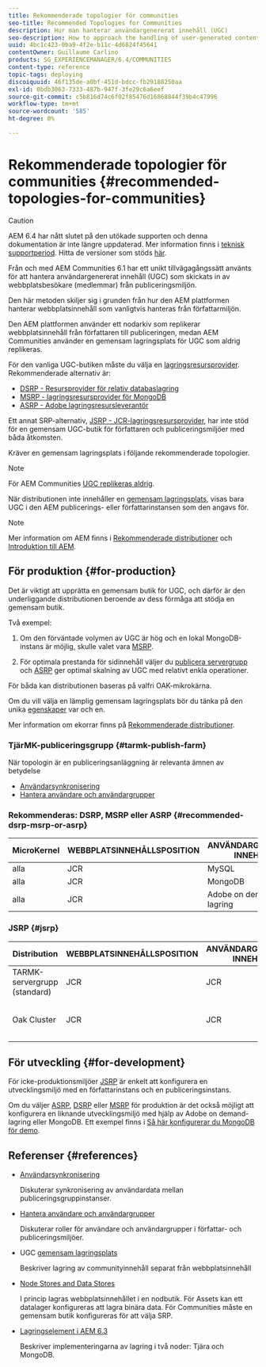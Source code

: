 ```yaml
---
title: Rekommenderade topologier för communities
seo-title: Recommended Topologies for Communities
description: Hur man hanterar användargenererat innehåll (UGC)
seo-description: How to approach the handling of user-generated content (UGC)
uuid: 4bc1c423-0ba9-4f2e-b11c-4d6824f45641
contentOwner: Guillaume Carlino
products: SG_EXPERIENCEMANAGER/6.4/COMMUNITIES
content-type: reference
topic-tags: deploying
discoiquuid: 46f135de-a0bf-451d-bdcc-fb29188250aa
exl-id: 0bdb3063-7333-487b-947f-3fe29c6a6eef
source-git-commit: c5b816d74c6f02f85476d16868844f39b4c47996
workflow-type: tm+mt
source-wordcount: '585'
ht-degree: 0%

---
```


# Rekommenderade topologier för communities {#recommended-topologies-for-communities}

>[!CAUTION]
>
>AEM 6.4 har nått slutet på den utökade supporten och denna dokumentation är inte längre uppdaterad. Mer information finns i [teknisk supportperiod](https://helpx.adobe.com/support/programs/eol-matrix.html). Hitta de versioner som stöds [här](https://experienceleague.adobe.com/docs/).

Från och med AEM Communities 6.1 har ett unikt tillvägagångssätt använts för att hantera användargenererat innehåll (UGC) som skickats in av webbplatsbesökare (medlemmar) från publiceringsmiljön.

Den här metoden skiljer sig i grunden från hur den AEM plattformen hanterar webbplatsinnehåll som vanligtvis hanteras från författarmiljön.

Den AEM plattformen använder ett nodarkiv som replikerar webbplatsinnehåll från författaren till publiceringen, medan AEM Communities använder en gemensam lagringsplats för UGC som aldrig replikeras.

För den vanliga UGC-butiken måste du välja en [lagringsresursprovider](working-with-srp.md). Rekommenderade alternativ är:

* [DSRP - Resursprovider för relativ databaslagring](dsrp.md)
* [MSRP - lagringsresursprovider för MongoDB](msrp.md)
* [ASRP - Adobe lagringsresursleverantör](asrp.md)

Ett annat SRP-alternativ, [JSRP - JCR-lagringsresursprovider](jsrp.md), har inte stöd för en gemensam UGC-butik för författaren och publiceringsmiljöer med båda åtkomsten.

Kräver en gemensam lagringsplats i följande rekommenderade topologier.

>[!NOTE]
>
>För AEM Communities [UGC replikeras aldrig](working-with-srp.md#ugc-never-replicated).
>
>När distributionen inte innehåller en [gemensam lagringsplats](working-with-srp.md), visas bara UGC i den AEM publicerings- eller författarinstansen som den angavs för.

>[!NOTE]
>
>Mer information om AEM finns i [Rekommenderade distributioner](../../help/sites-deploying/recommended-deploys.md) och [Introduktion till AEM](../../help/sites-deploying/data-store-config.md).

## För produktion {#for-production}

Det är viktigt att upprätta en gemensam butik för UGC, och därför är den underliggande distributionen beroende av dess förmåga att stödja en gemensam butik.

Två exempel:

1) Om den förväntade volymen av UGC är hög och en lokal MongoDB-instans är möjlig, skulle valet vara [MSRP](msrp.md).

2) För optimala prestanda för sidinnehåll väljer du [publicera servergrupp](../../help/sites-deploying/recommended-deploys.md#tarmk-farm) och [ASRP](asrp.md) ger optimal skalning av UGC med relativt enkla operationer.

För båda kan distributionen baseras på valfri OAK-mikrokärna.

Om du vill välja en lämplig gemensam lagringsplats bör du tänka på den unika [egenskaper](working-with-srp.md#characteristics-of-srp-options) var och en.

Mer information om ekorrar finns på [Rekommenderade distributioner](../../help/sites-deploying/recommended-deploys.md).

### TjärMK-publiceringsgrupp {#tarmk-publish-farm}

När topologin är en publiceringsanläggning är relevanta ämnen av betydelse

* [Användarsynkronisering](sync.md)
* [Hantera användare och användargrupper](users.md)

### Rekommenderas: DSRP, MSRP eller ASRP {#recommended-dsrp-msrp-or-asrp}

| MicroKernel | WEBBPLATSINNEHÅLLSPOSITION | ANVÄNDARGENERERAT INNEHÅLL | LAGRINGSRESURSANORDNARE | VANLIG FÖRVARING |
|-------------|------------------------|----------------------------------|---------------------------|---------------|
| alla | JCR | MySQL | DSRP | Ja |
| alla | JCR | MongoDB | MSRP | Ja |
| alla | JCR | Adobe on demand-lagring | ASRP | Ja |

### JSRP {#jsrp}


| Distribution | WEBBPLATSINNEHÅLLSPOSITION | ANVÄNDARGENERERAT INNEHÅLL | LAGRINGSRESURSANORDNARE | VANLIG FÖRVARING |
|----------------------|------------------------|----------------------------------|---------------------------|---------------------------------|
| TARMK-servergrupp (standard) | JCR | JCR | JSRP | Nej |
| Oak Cluster | JCR | JCR | JSRP | Yesfor publish environment only |

## För utveckling {#for-development}

För icke-produktionsmiljöer [JSRP](jsrp.md) är enkelt att konfigurera en utvecklingsmiljö med en författarinstans och en publiceringsinstans.

Om du väljer [ASRP](asrp.md), [DSRP](dsrp.md) eller [MSRP](msrp.md) för produktion är det också möjligt att konfigurera en liknande utvecklingsmiljö med hjälp av Adobe on demand-lagring eller MongoDB. Ett exempel finns i [Så här konfigurerar du MongoDB för demo](demo-mongo.md).

## Referenser {#references}

* [Användarsynkronisering](sync.md)

   Diskuterar synkronisering av användardata mellan publiceringsgruppinstanser.

* [Hantera användare och användargrupper](users.md)

   Diskuterar roller för användare och användargrupper i författar- och publiceringsmiljöer.

* UGC [gemensam lagringsplats](working-with-srp.md)

   Beskriver lagring av communityinnehåll separat från webbplatsinnehåll

* [Node Stores and Data Stores](../../help/sites-deploying/data-store-config.md)

   I princip lagras webbplatsinnehållet i en nodbutik. För Assets kan ett datalager konfigureras att lagra binära data. För Communities måste en gemensam butik konfigureras för att välja SRP.

* [Lagringselement i AEM 6.3](../../help/sites-deploying/storage-elements-in-aem-6.md)

   Beskriver implementeringarna av lagring i två noder: Tjära och MongoDB.

